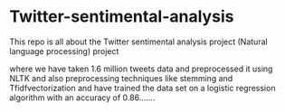 # Twitter-sentimental-analysis
This repo is all about the Twitter sentimental analysis project (Natural language processing) project

where we have taken 1.6 million tweets data and preprocessed it using NLTK and also preprocessing techniques like stemming and Tfidfvectorization 
and have trained the data set on a logistic regression algorithm with an accuracy of 0.86.......
